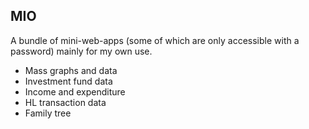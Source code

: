 ## MIO

A bundle of mini-web-apps (some of which are only accessible with a password) mainly for my own use.

* Mass graphs and data
* Investment fund data
* Income and expenditure
* HL transaction data
* Family tree
